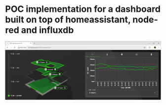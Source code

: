 # POC implementation for a dashboard built on top of homeassistant, node-red and influxdb

![dashboard](images/ha_dashboard_01.png)